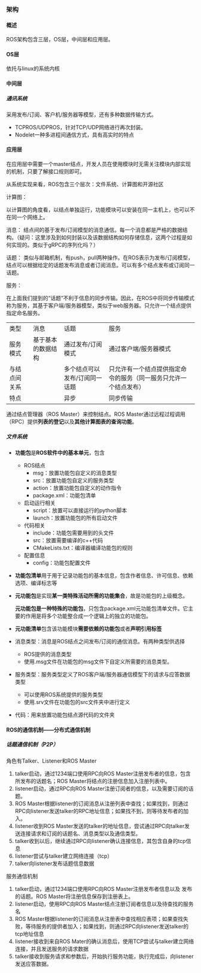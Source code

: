 ### 架构

#### 概述

ROS架构包含三层，OS层，中间层和应用层。

#### OS层

依托与linux的系统内核

#### 中间层

##### 通讯系统

采用发布/订阅、客户机/服务器等模型，还有多种数据传输方式。

* TCPROS/UDPROS，针对TCP/UDP网络进行再次封装。
* Nodelet一种多进程间通信方式，具有高实时的特点

#### 应用层

在应用层中需要一个master结点，开发人员在使用模块时无需关注模块内部实现的机制，只要了解接口规则即可。

从系统实现来看，ROS包含三个层次：文件系统、计算图和开源社区

计算图：

以计算图的角度看，以结点单独运行，功能模块可以安装在同一主机上，也可以不在同一个网络上。

消息：
结点间的基于发布/订阅模型的消息通信。每一个消息都是严格的数据结构。（疑问：这里涉及到如何封装以及该数据结构如何存储信息，这两个过程是如何实现的。类似于gRPC的序列化吗？）

话题：
类似与邮箱机制，有push，pull两种操作。在ROS表示为发布/订阅模型，结点可以根据给定的话题发布消息或者订阅消息。可以有多个结点发布或订阅同一话题。

服务：

在上面我们提到的“话题”不利于信息的同步传输。因此，在ROS中将同步传输模式称为服务，其基于客户端/服务器模型，类似于web服务器。只允许一个结点提供指定命名服务。

<table>
    <tr>
        <td>类型</td>
        <td>消息</td>
        <td>话题</td>
        <td>服务</td>
    </tr>
    <tr>
        <td>服务模式</td>
        <td>基于基本的数据结构</td>
        <td>通过发布/订阅模式</td>
        <td>通过客户端/服务器模式</td>
    </tr>
    <tr>
        <td>与结点间关系</td>
        <td></td>
        <td>多个结点可以发布/订阅同一话题</td>
        <td>只允许有一个结点提供指定命令的服务（同一服务只允许一个结点发布）</td>
    </tr>
    <tr>
        <td>特点</td>
        <td></td>
        <td>异步</td>
        <td>同步传输</td>
    </tr>
</table>


通过结点管理器（ROS Master）来控制结点。ROS Master通过远程过程调用（RPC）提供**列表的登记**以及**其他计算图表的查询功能**。

##### 文件系统

* **功能包**是**ROS软件中的基本单元**，包含

  * ROS结点
    * msg：放置功能包自定义的消息类型
    * src：放置功能包自定义的服务类型
    * action：放置功能包自定义的动作指令
    * package.xml：功能包清单
  * 启动运行相关
    * script：放置可以直接运行的python脚本
    * launch：放置功能包的所有启动文件
  * 代码相关
    * include：功能包需要用到的头文件
    * src：放置需要编译的c++代码
    * CMakeLists.txt：编译器编译功能包的规则
  * 配置信息
    * config：功能包配置文件

* **功能包清单**用于用于记录功能包的基本信息，包含作者信息、许可信息、依赖选项、编译标志等

* **元功能包**是实现**某一类特殊活动所需的功能集合**，故是功能包的上级概念。

  **元功能包是一种特殊的功能包**，只包含package.xml元功能包清单文件。它主要的作用是将多个功能整合成一个逻辑上的独立的功能包。

* **元功能清单**包含该功能模块**需要依赖的功能包**或者**声明引用标签**

* 消息类型：消息是ROS结点之间发布/订阅的通信消息。有两种类型供选择

  * ROS提供的消息类型
  * 使用.msg文件在功能包的msg文件下自定义所需要的消息类型。

* 服务类型：服务类型定义了ROS客户端/服务器通信模型下的请求与应答数据类型

  * 可以使用ROS系统提供的服务类型
  * 使用.srv文件在功能包的src文件夹中进行定义

* 代码：用来放置功能包结点源代码的文件夹

#### ROS的通信机制——分布式通信机制

##### 话题通信机制（P2P）

角色有Talker、Listener和ROS Master

1. talker启动，通过1234端口使用RPC向ROS Master注册发布者的信息，包含所发布的话题名；ROS Master将结点的注册信息加入注册列表中。
2. listener启动，通过RPC向ROS Master注册订阅者的信息，以及需要订阅的话题。
3. ROS Master根据listener的订阅消息从注册列表中查找；如果找到，则通过RPC向listener发送talker的RPC地址信息；如果找不到，则等待发布者的加入。
4. listener收到ROS Master发送的talker的地址信息，尝试通过RPC向talker发送连接请求和订阅的话题名、消息类型以及通信类型。
5. talker收到以后，继续通过RPC向listener确认连接信息，其包含自身的tcp信息
6. listener尝试与talker建立网络连接（tcp）
7. talker向listener发布话题信息数据

服务通信机制

1. talker启动，通过1234端口使用RPC向ROS Master注册发布者信息以及 发布的话题。ROS Master将注册信息保存到注册表上。
2. listener启动，使用RPC向ROS Master结点注册订阅者信息以及待查找的服务名
3. ROS Master根据listener的订阅消息从注册表中查找相应表项；如果查找失败，等待服务的提供者加入；如果找到，则通过RPC向listener发送talker的tcp地址信息
4. listener接收到来自ROS Mater的确认消息后，使用TCP尝试与talker建立网络连接，并且发送服务的请求数据
5. talker接收到服务请求和参数后，开始执行服务功能，执行完成后，向listener发送应答数据。




